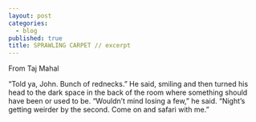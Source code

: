 ```yaml
---
layout: post
categories: 
  - blog
published: true
title: SPRAWLING CARPET // excerpt
---
```




From Taj Mahal

“Told ya, John. Bunch of rednecks.” He said, smiling and then turned his head to the dark space in the back of the room where something should have been or used to be. “Wouldn’t mind losing a few,” he said. “Night’s getting weirder by the second. Come on and safari with me.”
